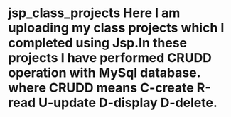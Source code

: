 # jsp_class_projects Here I am uploading my class projects which I completed using Jsp.In these projects I have performed CRUDD operation with MySql database. where CRUDD means C-create R-read U-update D-display D-delete.

